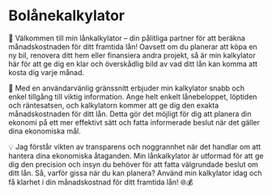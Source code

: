# Bolånekalkylator

🎉 Välkommen till min lånkalkylator – din pålitliga partner för att beräkna månadskostnaden för ditt framtida lån! Oavsett om du planerar att köpa en ny bil, renovera ditt hem eller finansiera andra projekt, så är min kalkylator här för att ge dig en klar och överskådlig bild av vad ditt lån kan komma att kosta dig varje månad.

🔄 Med en användarvänlig gränssnitt erbjuder min kalkylator snabb och enkel tillgång till viktig information. Ange helt enkelt lånebeloppet, löptiden och räntesatsen, och kalkylatorn kommer att ge dig den exakta månadskostnaden för ditt lån. Detta gör det möjligt för dig att planera din ekonomi på ett mer effektivt sätt och fatta informerade beslut när det gäller dina ekonomiska mål.

💡 Jag förstår vikten av transparens och noggrannhet när det handlar om att hantera dina ekonomiska åtaganden. Min lånkalkylator är utformad för att ge dig den precision och insyn du behöver för att fatta välgrundade beslut om ditt lån. Så, varför gissa när du kan planera? Använd min kalkylator idag och få klarhet i din månadskostnad för ditt framtida lån! 🌐💰
